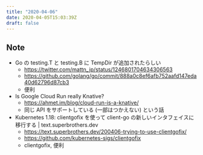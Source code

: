 ```yaml
---
title: "2020-04-06"
date: 2020-04-05T15:03:39Z
draft: false
---
```


## Note

* Go の testing.T と testing.B に TempDir が追加されたらしい
  * https://twitter.com/mattn_jp/status/1246801704634306563
  * https://github.com/golang/go/commit/888a0c8ef6afb752aafd147eda40d62796d87cb3
  * 便利
* Is Google Cloud Run really Knative?
  * https://ahmet.im/blog/cloud-run-is-a-knative/
  * 同じ API をサポートしている (一部はつかえない) という話
* Kubernetes 1.18: clientgofix を使って client-go の新しいインタフェイスに移行する | text․superbrothers․dev
  * https://text.superbrothers.dev/200406-trying-to-use-clientgofix/
  * https://github.com/kubernetes-sigs/clientgofix
  * clientgofix, 便利
